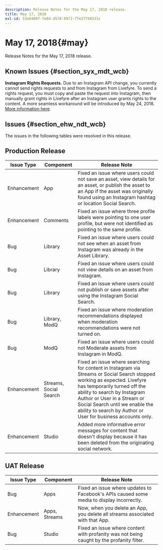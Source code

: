 ```yaml
---
description: Release Notes for the May 17, 2018 release.
title: May 17, 2018
exl-id: 53e8406f-fe84-4578-99f2-77e27740231c
---
```

# May 17, 2018{#may}

Release Notes for the May 17, 2018 release.

## Known Issues {#section_syx_mdt_wcb}

**Instagram Rights Requests.** Due to an Instagram API change, you currently cannot send rights requests to and from Instagram from Livefyre. To send a rights request, you must copy and paste the request into Instagram, then manually grant rights in Livefyre after an Instagram user grants rights to the content. A more seamless workaround will be introduced by May 24, 2018. [More information here](/help/using/c-anouncements.md#c_anouncements).

## Issues {#section_ehw_ndt_wcb}

The issues in the following tables were resolved in this release.

## Production Release

|  **Issue Type** | **Component** | **Release Note** |
|---|---|---|
|  Enhancement | App | Fixed an issue where users could not save an asset, view details for an asset, or publish the asset to an App if the asset was originally found using an Instagram hashtag or location Social Search. |
|  Enhancement | Comments | Fixed an issue where three profile labels were pointing to one user profile, but were not identified as pointing to the same profile. |
|  Bug | Library | Fixed an issue where users could not see when an asset from Instagram was already in the Asset Library. |
|  Bug | Library | Fixed an issue where users could not view details on an asset from Instagram.  |
|  Bug | Library | Fixed an issue where users could not publish or save assets after using the Instagram Social Search. |
|  Bug | Library, ModQ | Fixed an issue where moderation recommendations displayed when moderation recommendations were not turned on. |
|  Bug | ModQ | Fixed an issue where users could not Moderate assets from Instagram in ModQ. |
|  Enhancement | Streams, Social Search | Fixed an issue where searching for content in Instagram via Streams or Social Search stopped working as expected. Livefyre has temporarily turned off the ability to search by Instagram Author or User in a Stream or Social Search until we enable the ability to search by Author or User for business accounts only. |
|  Enhancement | Studio | Added more informative error messages for content that doesn't display because it has been deleted from the originating social network. |

## UAT Release

|  **Issue Type** | **Component** | **Release Note** |
|---|---|---|
|  Bug | Apps | Fixed an issue where updates to Facebook's APIs caused some media to display incorrectly.  |
|  Enhancement | Apps, Streams | Now, when you delete an App, you delete all streams associated with that App. |
|  Bug | Studio | Fixed an issue where content with profanity was not being caught by the profanity filter.  |
